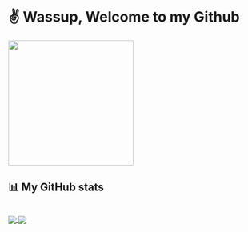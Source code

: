 # :v: Wassup, Welcome to my Github

<img src="https://media.giphy.com/media/fAnzw6YK33jMwzp5wp/giphy.gif"  width=250/>

## :bar_chart: My GitHub stats 

<br/>
<a href="https://github.com/EriN-B">
  <img align="center" src="https://github-readme-stats.vercel.app/api?username=EriN-B&show_icons=true&hide=prs&theme=dark" />
</a>
<a href="https://github.com/EriN-B">
  <img align="center" src="https://github-readme-stats.vercel.app/api/top-langs/?username=EriN-B&theme=dark&layout=compact" />
</a>

